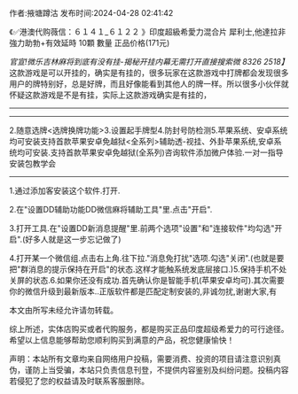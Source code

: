 <p>作者:掖塘蹲沽 发布时间:2024-04-28 02:41:42</p>
<p>《✅港澳代购薇信：６１４１_６１２２ 》印度超級希愛力混合片 犀利士,他達拉非 強力助勃+有效延時 10顆 數量 正品价格(171元) </p>
									<p><em>官宣!微乐吉林麻将到底有没有挂-揭秘开挂内幕无需打开直接搜索微 8326 2518】</em>这款游戏是可以开挂的，确实是有挂的，很多玩家在这款游戏中打牌都会发现很多用户的牌特别好，总是好牌，而且好像能看到其他人的牌一样。所以很多小伙伴就怀疑这款游戏是不是有挂，实际上这款游戏确实是有挂的，</p><hr><p></p><hr><p>2.随意选牌&lt;选牌换牌功能&gt;3.设置起手牌型4.防封号防检测5.苹果系统、安卓系统均可安装支持首款苹果安卓免越狱&lt;全系列&gt;辅助透-视挂、外卦苹果系统,安卓系统均可安装.支持首款苹果安卓免越狱(全系列)咨询软件添加微户体验.一对一指导安装包教学会 </p><p></p><hr><p>1.通过添加客安装这个软件.打开.  </p><p>2.在"设置DD辅助功能DD微信麻将辅助工具"里.点击"开启". </p><p>3.打开工具.在"设置DD新消息提醒"里.前两个选项"设置"和"连接软件"均勾选"开启".(好多人就是这一步忘记做了) </p><p>4.打开某一个微信组.点击右上角.往下拉."消息免打扰"选项.勾选"关闭".(也就是要把"群消息的提示保持在开启"的状态.这样才能触系统发底层接口.)5.保持手机不处关屏的状态.6.如果你还没有成功.首先确认你是智能手机(苹果安卓均可).其次需要你的微信升级到最新版本..正版软件都是匹配定制安装的,非诚勿扰,谢谢大家,有 </p><p>本文由所写未经允许请勿转载。</p><p>综上所述，实体店购买或者代购服务，都是购买正品印度超级希爱力的可行途径。希望以上信息能够帮助您顺利购买到满意的产品，祝您健康愉快！</p>				声明：本站所有文章均来自网络用户投稿，需要消费、投资的项目请注意识别真伪，谨防上当受骗，本站只负责信息刊登，不提供内容鉴别及纠纷问题。投稿内容若侵犯了您的权益请及时联系客服删除。				
